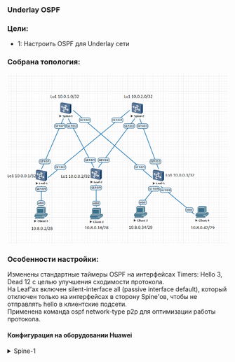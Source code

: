 ### Underlay OSPF

### Цели:
- 1: Настроить OSPF для Underlay сети

### Собрана топология:
![img_1.png](main_topology2.png)

### Особенности настройки:
Изменены стандартные таймеры OSPF на интерфейсах  Timers: Hello 3, Dead 12 с целью улучшения сходимости протокола.<br>
На Leaf'ах включен silent-interface all (passive interface default), который отключен только на интерфейсах в сторону Spine'ов, чтобы не отправлять hello в клиентские подсети.<br>
Применена команда ospf network-type p2p для оптимизации работы протокола.

#### Конфигурация на оборудовании Huawei
<details>
<summary> Spine-1 </summary>
#<br>
sysname Spine-1<br>
#<br>
interface GE1/0/1<br>
 undo portswitch<br>
 description to Leaf-1<br>
 undo shutdown<br>
 ip address 10.4.1.0 255.255.255.254<br>
 ospf network-type p2p<br>
 ospf timer hello 3<br>
#<br>
interface GE1/0/2<br>
 undo portswitch<br>
 description to Leaf-2<br>
 undo shutdown<br>
 ip address 10.4.1.2 255.255.255.254<br>
 ospf network-type p2p<br>
 ospf timer hello 3<br>
#<br>
interface GE1/0/3<br>
 undo portswitch<br>
 description to Leaf-3<br>
 undo shutdown<br>
 ip address 10.4.1.4 255.255.255.254<br>
 ospf network-type p2p<br>
 ospf timer hello 3<br>
#<br>
interface LoopBack1<br>
 description underlay<br>
 ip address 10.0.1.0 255.255.255.255<br>
#<br>
interface LoopBack2<br>
 description overlay<br>
 ip address 10.2.1.0 255.255.255.255<br>
#<br>
ospf 555 router-id 10.0.1.0<br>
 area 0.0.0.0<br>
  network 10.0.1.0 0.0.0.0 description underlay Loopback1<br>
  network 10.2.1.0 0.0.0.0 description overlay Loopback2<br>
  network 10.4.1.0 0.0.0.1 description PtP to Leaf-1<br>
  network 10.4.1.2 0.0.0.1 description PtP to Leaf-2<br>
  network 10.4.1.4 0.0.0.1 description PtP to Leaf-3<br>
#<br>
</details>

